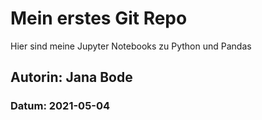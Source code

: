 # Mein erstes Git Repo

Hier sind meine Jupyter Notebooks zu Python und Pandas

## Autorin: Jana Bode

### Datum: 2021-05-04
